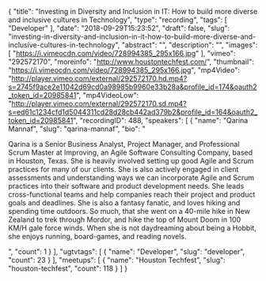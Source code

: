 {
  "title": "Investing in Diversity and Inclusion in IT: How to build more diverse and inclusive cultures in Technology",
  "type": "recording",
  "tags": [
    "Developer"
  ],
  "date": "2018-09-29T15:23:52",
  "draft": false,
  "slug": "investing-in-diversity-and-inclusion-in-it-how-to-build-more-diverse-and-inclusive-cultures-in-technology",
  "abstract": "",
  "description": "",
  "images": [
    "https://i.vimeocdn.com/video/728994385_295x166.jpg"
  ],
  "vimeo": "292572170",
  "moreinfo": "http://www.houstontechfest.com/",
  "thumbnail": "https://i.vimeocdn.com/video/728994385_295x166.jpg",
  "mp4Video": "http://player.vimeo.com/external/292572170.hd.mp4?s=2745f9ace2e11042d69cd0a98985b9960e33b28a&profile_id=174&oauth2_token_id=20985841",
  "mp4VideoLow": "http://player.vimeo.com/external/292572170.sd.mp4?s=ed61c1234cfd1d5044311cd28d28cb442ad379b2&profile_id=164&oauth2_token_id=20985841",
  "recordingID": 488,
  "speakers": [
    {
      "name": "Qarina Mannaf",
      "slug": "qarina-mannaf",
      "bio": "<p>Qarina is a Senior Business Analyst, Project Manager, and Professional Scrum Master at Improving, an Agile Software Consulting Company, based in Houston, Texas. She is heavily involved setting up good Agile and Scrum practices for many of our clients. She is also actively engaged in client assessments and understanding ways we can incorporate Agile and Scrum practices into their software and product development needs. She leads cross-functional teams and help companies reach their project and product goals and deadlines. She is also a fantasy fanatic, and loves hiking and spending time outdoors. So much, that she went on a 40-mile hike in New Zealand to trek through Mordor, and hike the top of Mount Doom in 100 KM/H gale force winds. When she is not daydreaming about being a Hobbit, she enjoys running, board-games, and reading novels.</p>",
      "count": 1
    }
  ],
  "ugtvtags": [
    {
      "name": "Developer",
      "slug": "developer",
      "count": 23
    }
  ],
  "meetups": [
    {
      "name": "Houston Techfest",
      "slug": "houston-techfest",
      "count": 118
    }
  ]
}
